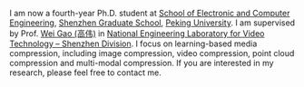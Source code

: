 I am now a fourth-year Ph.D. student at [School of Electronic and Computer Engineering](https://www.ece.pku.edu.cn/), [Shenzhen Graduate School](https://www.pkusz.edu.cn/), [Peking University](https://www.pku.edu.cn/). I am supervised by Prof. [Wei Gao (高伟)](https://gaowei262.github.io/) in [National Engineering Laboratory for Video Technology – Shenzhen Division](https://web.pkusz.edu.cn/ldm/). I focus on learning-based media compression, including image compression, video compression, point cloud compression and multi-modal compression. If you are interested in my research, please feel free to contact me.
